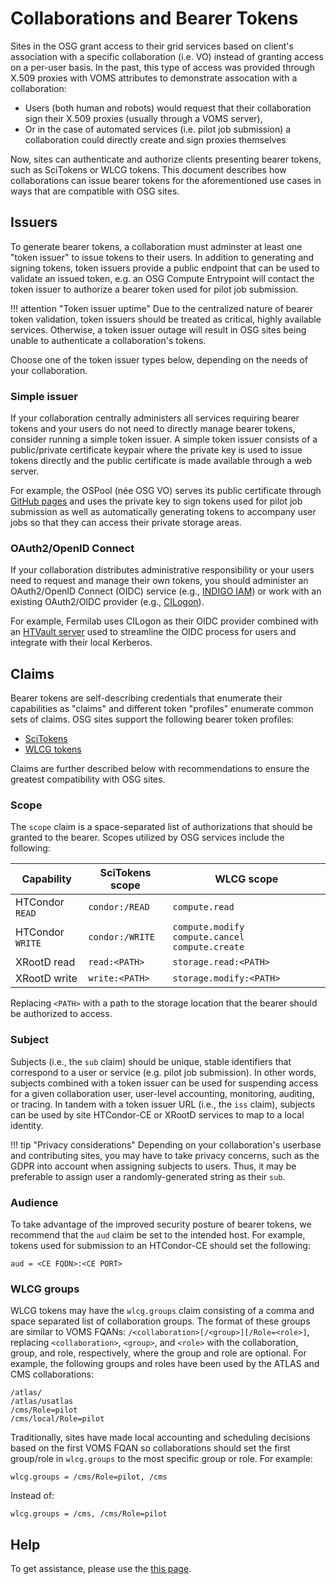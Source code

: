 Collaborations and Bearer Tokens
================================

Sites in the OSG grant access to their grid services based on client's association with a specific collaboration
(i.e. VO) instead of granting access on a per-user basis.
In the past, this type of access was provided through X.509 proxies with VOMS attributes to demonstrate assocation with
a collaboration:

-   Users (both human and robots) would request that their collaboration sign their X.509 proxies
    (usually through a VOMS server),
-   Or in the case of automated services (i.e. pilot job submission) a collaboration could directly create and sign
    proxies themselves

Now, sites can authenticate and authorize clients presenting bearer tokens, such as SciTokens or WLCG tokens.
This document describes how collaborations can issue bearer tokens for the aforementioned use cases in ways that are
compatible with OSG sites.

Issuers
-------

To generate bearer tokens, a collaboration must adminster at least one "token issuer" to issue tokens to their users.
In addition to generating and signing tokens, token issuers provide a public endpoint that can be used to validate an
issued token,
e.g. an OSG Compute Entrypoint will contact the token issuer to authorize a bearer token used for pilot job submission.

!!! attention "Token issuer uptime"
    Due to the centralized nature of bearer token validation, token issuers should be treated as critical, highly
    available services.
    Otherwise, a token issuer outage will result in OSG sites being unable to authenticate a collaboration's tokens.

Choose one of the token issuer types below, depending on the needs of your collaboration.

### Simple issuer ###

If your collaboration centrally administers all services requiring bearer tokens and your users do not need to directly
manage bearer tokens, consider running a simple token issuer.
A simple token issuer consists of a public/private certificate keypair where the private key is used to issue tokens
directly and the public certificate is made available through a web server.

For example, the OSPool (née OSG VO) serves its public certificate through
[GitHub pages](https://github.com/scitokens/osg-connect/) and uses the private key to sign tokens used for pilot job
submission as well as automatically generating tokens to accompany user jobs so that they can access their private
storage areas.

### OAuth2/OpenID Connect ###

If your collaboration distributes administrative responsibility or your users need to request and manage their own
tokens,
you should administer an OAuth2/OpenID Connect (OIDC) service (e.g., [INDIGO IAM](https://indigo-iam.github.io/v/v1.7.2/))
or work with an existing OAuth2/OIDC provider (e.g., [CILogon](https://www.cilogon.org/subscribe)).

For example, Fermilab uses CILogon as their OIDC provider combined with an
[HTVault server](https://github.com/fermitools/htvault-config) used to streamline the OIDC process for users and
integrate with their local Kerberos.

Claims
------

Bearer tokens are self-describing credentials that enumerate their capabilities as "claims" and different token
"profiles" enumerate common sets of claims.
OSG sites support the following bearer token profiles:

-   [SciTokens](https://scitokens.org/technical_docs/Claims)
-   [WLCG tokens](https://github.com/WLCG-AuthZ-WG/common-jwt-profile/blob/master/profile.md)

Claims are further described below with recommendations to ensure the greatest compatibility with OSG sites.

### Scope ###

The `scope` claim is a space-separated list of authorizations that should be granted to the bearer.
Scopes utilized by OSG services include the following:

| **Capability**   | **SciTokens scope** | **WLCG scope**                                 |
|------------------|---------------------|------------------------------------------------|
| HTCondor `READ`  | `condor:/READ`      | `compute.read`                                 |
| HTCondor `WRITE` | `condor:/WRITE`     | `compute.modify compute.cancel compute.create` |
| XRootD read      | `read:<PATH>`       | `storage.read:<PATH>`                          |
| XRootD write     | `write:<PATH>`      | `storage.modify:<PATH>`                        |

Replacing `<PATH>` with a path to the storage location that the bearer should be authorized to access.

### Subject ###

Subjects (i.e., the `sub` claim) should be unique, stable identifiers that correspond to a user or service
(e.g. pilot job submission).
In other words, subjects combined with a token issuer can be used for suspending access for a given collaboration user,
user-level accounting, monitoring, auditing, or tracing.
In tandem with a token issuer URL (i.e., the `iss` claim), subjects can be used by site HTCondor-CE or XRootD services
to map to a local identity.

!!! tip "Privacy considerations"
    Depending on your collaboration's userbase and contributing sites, you may have to take privacy concerns, such as
    the GDPR into account when assigning subjects to users.
    Thus, it may be preferable to assign user a randomly-generated string as their `sub`.

### Audience ###

To take advantage of the improved security posture of bearer tokens, we recommend that the `aud` claim be set to the
intended host.
For example, tokens used for submission to an HTCondor-CE should set the following:

```
aud = <CE FQDN>:<CE PORT>
```

### WLCG groups ###

WLCG tokens may have the `wlcg.groups` claim consisting of a comma and space separated list of collaboration groups.
The format of these groups are similar to VOMS FQANs: `/<collaboration>[/<group>][/Role=<role>]`,
replacing `<collaboration>`, `<group>`, and `<role>` with the collaboration, group, and role, respectively, where the
group and role are optional.
For example, the following groups and roles have been used by the ATLAS and CMS collaborations:

```
/atlas/
/atlas/usatlas
/cms/Role=pilot
/cms/local/Role=pilot
```

Traditionally, sites have made local accounting and scheduling decisions based on the first VOMS FQAN so collaborations
should set the first group/role in `wlcg.groups` to the most specific group or role.
For example:

```
wlcg.groups = /cms/Role=pilot, /cms
```

Instead of:

```
wlcg.groups = /cms, /cms/Role=pilot
```

Help
----

To get assistance, please use the [this page](https://opensciencegrid.org/docs/common/help/).
